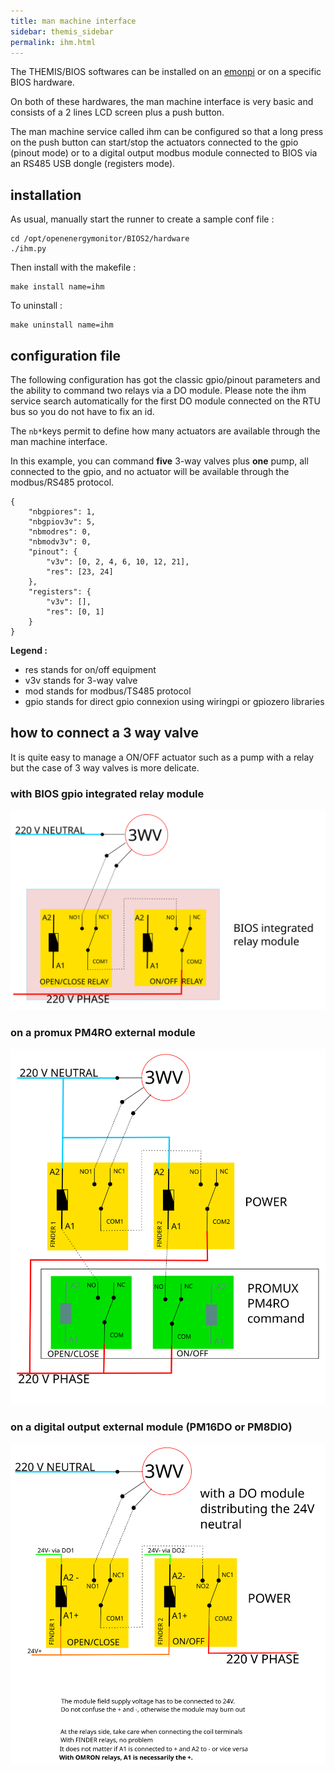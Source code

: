 ```yaml
---
title: man machine interface
sidebar: themis_sidebar
permalink: ihm.html
---
```


The THEMIS/BIOS softwares can be installed on an [emonpi](https://shop.openenergymonitor.com/emonpi/) or on a specific BIOS hardware. 

On both of these hardwares, the man machine interface is very basic and consists of a 2 lines LCD screen plus a push button.

The man machine service called ihm can be configured so that a long press on the push button can start/stop the actuators connected to the gpio (pinout mode) or to a digital output modbus module connected to BIOS via an RS485 USB dongle (registers mode). 

## installation

As usual, manually start the runner to create a sample conf file : 
```
cd /opt/openenergymonitor/BIOS2/hardware
./ihm.py
```
Then install with the makefile :
```
make install name=ihm
```

To uninstall :

```
make uninstall name=ihm
```

## configuration file

The following configuration has got the classic gpio/pinout parameters and the ability to command two relays via a DO module. Please note the ihm service search automatically for the first DO module connected on the RTU bus so you do not have to fix an id.

The `nb*`keys permit to define how many actuators are available through the man machine interface. 

In this example, you can command **five** 3-way valves plus **one** pump, all connected to the gpio, and no actuator will be available through the modbus/RS485 protocol. 

```
{
    "nbgpiores": 1,
    "nbgpiov3v": 5,
    "nbmodres": 0,
    "nbmodv3v": 0,
    "pinout": {
        "v3v": [0, 2, 4, 6, 10, 12, 21],
        "res": [23, 24]
    },
    "registers": {
        "v3v": [],
        "res": [0, 1]
    }
}
```
**Legend :**
- res stands for on/off equipment
- v3v stands for 3-way valve
- mod stands for modbus/TS485 protocol
- gpio stands for direct gpio connexion using wiringpi or gpiozero libraries 

## how to connect a 3 way valve

It is quite easy to manage a ON/OFF actuator such as a pump with a relay but the case of 3 way valves is more delicate.

### with BIOS gpio integrated relay module

![](bios_relay.svg)

### on a promux PM4RO external module

![](promux_finder.svg)

### on a digital output external module (PM16DO or PM8DIO)

![](promuxDO2finder.svg)
